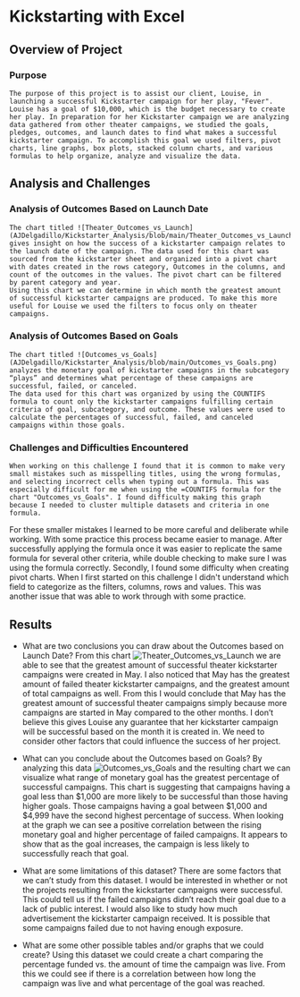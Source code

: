 # Kickstarting with Excel

## Overview of Project

### Purpose
	The purpose of this project is to assist our client, Louise, in launching a successful Kickstarter campaign for her play, "Fever". Louise has a goal of $10,000, which is the budget necessary to create her play. In preparation for her Kickstarter campaign we are analyzing data gathered from other theater campaigns, we studied the goals, pledges, outcomes, and launch dates to find what makes a successful kickstarter campaign. To accomplish this goal we used filters, pivot charts, line graphs, box plots, stacked column charts, and various formulas to help organize, analyze and visualize the data. 

## Analysis and Challenges

### Analysis of Outcomes Based on Launch Date
	The chart titled ![Theater_Outcomes_vs_Launch](AJDelgadillo/Kickstarter_Analysis/blob/main/Theater_Outcomes_vs_Launch.png) gives insight on how the success of a kickstarter campaign relates to the launch date of the campaign. The data used for this chart was sourced from the kickstarter sheet and organized into a pivot chart with dates created in the rows category, Outcomes in the columns, and count of the outcomes in the values. The pivot chart can be filtered by parent category and year. 
	Using this chart we can determine in which month the greatest amount of successful kickstarter campaigns are produced. To make this more useful for Louise we used the filters to focus only on theater campaigns. 

### Analysis of Outcomes Based on Goals
	The chart titled ![Outcomes_vs_Goals](AJDelgadillo/Kickstarter_Analysis/blob/main/Outcomes_vs_Goals.png) analyzes the monetary goal of kickstarter campaigns in the subcategory “plays” and determines what percentage of these campaigns are successful, failed, or canceled.
	The data used for this chart was organized by using the COUNTIFS formula to count only the kickstarter campaigns fulfilling certain criteria of goal, subcategory, and outcome. These values were used to calculate the percentages of successful, failed, and canceled campaigns within those goals. 

### Challenges and Difficulties Encountered
	When working on this challenge I found that it is common to make very small mistakes such as misspelling titles, using the wrong formulas, and selecting incorrect cells when typing out a formula. This was especially difficult for me when using the =COUNTIFS formula for the chart "Outcomes_vs_Goals". I found difficulty making this graph because I needed to cluster multiple datasets and criteria in one formula. 
For these smaller mistakes I learned to be more careful and deliberate while working. With some practice this process became easier to manage. After successfully applying the formula once it was easier to replicate the same formula for several other criteria, while double checking to make sure I was using the formula correctly. 
	Secondly, I found some difficulty when creating pivot charts. When I first started on this challenge I didn't understand which field to categorize as the filters, columns, rows and values. This was another issue that was able to work through with some practice. 

## Results

- What are two conclusions you can draw about the Outcomes based on Launch Date?
	From this chart ![Theater_Outcomes_vs_Launch](blob/main/Theater_Outcomes_vs_Launch.png) we are able to see that the greatest amount of successful theater kickstarter campaigns were created in May. I also noticed that May has the greatest amount of failed theater kickstarter campaigns, and the greatest amount of total campaigns as well. 
	From this I would conclude that May has the greatest amount of successful theater campaigns simply because more campaigns are started in May compared to the other months. I don’t believe this gives Louise any guarantee that her kickstarter campaign will be successful based on the month it is created in. We need to consider other factors that could influence the success of her project.

- What can you conclude about the Outcomes based on Goals?
	By analyzing this data ![Outcomes_vs_Goals](blob/main/Outcomes_vs_Goals.png) and the resulting chart we can visualize what range of monetary goal has the greatest percentage of successful campaigns. This chart is suggesting that campaigns having a goal less than $1,000 are more likely to be successful than those having higher goals. Those campaigns having a goal between $1,000 and $4,999 have the second highest percentage of success.
	When looking at the graph we can see a positive correlation between the rising monetary goal and higher percentage of failed campaigns. It appears to show that as the goal increases, the campaign is less likely to successfully reach that goal.

- What are some limitations of this dataset?
	There are some factors that we can’t study from this dataset.
I would be interested in whether or not the projects resulting from the kickstarter campaigns were successful. This could tell us if the failed campaigns didn’t reach their goal due to a lack of public interest. I would also like to study how much advertisement the kickstarter campaign received. It is possible that some campaigns failed due to not having enough exposure. 

- What are some other possible tables and/or graphs that we could create?
	Using this dataset we could create a chart comparing the percentage funded vs. the amount of time the campaign was live. From this we could see if there is a correlation between how long the campaign was live and what percentage of the goal was reached. 
